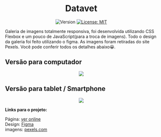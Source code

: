 
<div align="center">
  <h1>Datavet</h1>
  
<p>
  <img alt="Version" src="https://img.shields.io/badge/version-0.0.1-blue.svg?cacheSeconds=2592000" />
  <a href="https://github.com/maykbrito/theme-launchbase/blob/master/LICENSE" target="_blank">
    <img alt="License: MIT" src="https://img.shields.io/github/license/maykbrito/theme-launchbase" />
  </a>
</p>
  
  <div align="left">
  Galeria de imagens totalmente responsiva, foi desenvolvida utilizando CSS Flexbox e um pouco de JavaScript(para a troca de imagens). 
    Todo o design da galeria foi feito utilizando o figma. As imagens foram retiradas do site Pexels. Você pode conferir todos os detalhes abaixo😀. 


  </div border="1">
  <h2 align="left">Versão para computador</h2>
  <img src="https://user-images.githubusercontent.com/17308374/169313841-4b9a9c4e-06d8-4682-9c03-18fd8e07a502.png">
  <h2 align="left">Versão para tablet / Smartphone</h2>
  <img src="https://user-images.githubusercontent.com/17308374/169598100-8d7e049a-4d89-4e8d-b559-374971dc94e6.png">
  </div>
  
 <strong>Links para o projeto:</strong>

Página: [ver online](https://bit.ly/3a4qqyd)
<br>
Design: [Figma](https://bit.ly/38DJmUi)
<br>
imagens: [pexels.com](https://www.pexels.com/pt-br/procurar/city/)
